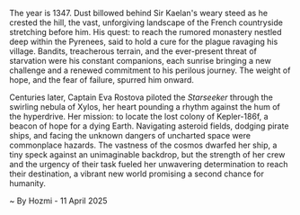 
The year is 1347.  Dust billowed behind Sir Kaelan's weary steed as he crested the hill, the vast, unforgiving landscape of the French countryside stretching before him.  His quest: to reach the rumored monastery nestled deep within the Pyrenees, said to hold a cure for the plague ravaging his village.  Bandits, treacherous terrain, and the ever-present threat of starvation were his constant companions, each sunrise bringing a new challenge and a renewed commitment to his perilous journey.  The weight of hope, and the fear of failure, spurred him onward.


Centuries later, Captain Eva Rostova piloted the *Starseeker* through the swirling nebula of Xylos, her heart pounding a rhythm against the hum of the hyperdrive.  Her mission: to locate the lost colony of Kepler-186f, a beacon of hope for a dying Earth.  Navigating asteroid fields, dodging pirate ships, and facing the unknown dangers of uncharted space were commonplace hazards.  The vastness of the cosmos dwarfed her ship, a tiny speck against an unimaginable backdrop, but the strength of her crew and the urgency of their task fueled her unwavering determination to reach their destination, a vibrant new world promising a second chance for humanity.

~ By Hozmi - 11 April 2025
